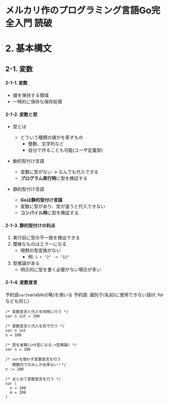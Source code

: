 # メルカリ作のプログラミング言語Go完全入門 読破
# 2. 基本構文
## 2-1. 変数
#### 2-1-1. 変数
- 値を保持する領域
- 一時的に保存な保存処理

#### 2-1-2. 変数と型
- 型とは
  - どういう種類の値かを表すもの
    - 整数、文字列など
    - 自分で作ることも可能(ユーザ定義型)

- 動的型付け言語
  - 変数に型がない -> なんでも代入できる
  - **プログラム実行時**に型を検証する

- 静的型付け言語
  - **Goは静的型付け言語**
  - 変数に型があり、型が違うと代入できない
  - **コンパイル時**に型を検証する

#### 2-1-3. 静的型付けの利点
1. 実行前に型の不一致を検出できる
2. 曖昧なものはエラーになる
   - 暗黙の型変換がない
     - 例: `1 + "2" -> "12"`
3. 型推論がある
   - 明示的に型を書く必要がない場合が多い

#### 2-1-4. 変数宣言
予約語`var`(variableの略)を用いる
予約語: 識別子(名前)に使用できない語(if, forなども同じ)

```go:
/* 変数宣言と代入を同時に行う */
var n int = 100

/* 変数宣言と代入を別で行う */
var n int
n = 100

/* 型を省略(int型になる->型推論) */
var n = 100

/* varを使わず変数宣言を行う
   関数内でのみしか出来ない！*/
n := 100

/* まとめて変数宣言を行う */
var (
  n = 100
  m = 200
)
```
